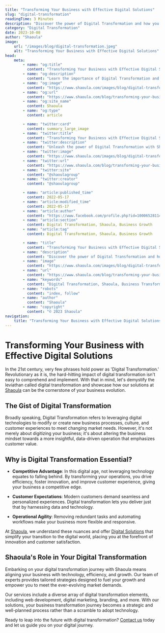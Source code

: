 ```yaml
---
title: "Transforming Your Business with Effective Digital Solutions"
slug: "digital-transformation"
readingTime: 3 Minutes
description: "Discover the power of Digital Transformation and how you can put it into action with Shaoula's all-inclusive digital solutions."
category: "Digital Transformation"
date: 2023-10-08
author: "Shaoula"
image:
    url: "/images/blog/digital-transformation.jpeg"
    alt: "Transforming Your Business with Effective Digital Solutions"
head:
    meta:
        - name: "og:title"
          content: "Transforming Your Business with Effective Digital Solutions"
        - name: "og:description"
          content: "Learn the importance of Digital Transformation and how Shaoula's solutions can enable your business growth."
        - name: "og:image"
          content: "https://www.shaoula.com/images/blog/digital-transformation.jpeg"
        - name: "og:url"
          content: "https://www.shaoula.com/blog/transforming-your-business-with-effective-digital-solutions"
        - name: "og:site_name"
          content: Shaoula
        - name: "og:type"
          content: article

        - name: "twitter:card"
          content: summary_large_image
        - name: "twitter:title"
          content: "Transforming Your Business with Effective Digital Solutions"
        - name: "twitter:description"
          content: "Unleash the power of Digital Transformation with Shaoula's innovative solutions."
        - name: "twitter:image"
          content: "https://www.shaoula.com/images/blog/digital-transformation.jpeg"
        - name: "twitter:url"
          content: "https://www.shaoula.com/blog/transforming-your-business-with-effective-digital-solutions"
        - name: "twitter:site"
          content: "@shaoulagroup"
        - name: "twitter:creator"
          content: "@shaoulagroup"

        - name: "article:published_time"
          content: 2022-05-17
        - name: "article:modified_time"
          content: 2022-05-17
        - name: "article:author"
          content: "https://www.facebook.com/profile.php?id=100065281140375&mibextid=LQQJ4d"
        - name: "article:section"
          content: Digital Transformation, Shaoula, Business Growth
        - name: "article:tag"
          content: Digital Transformation, Shaoula, Business Growth

        - name: "title"
          content: "Transforming Your Business with Effective Digital Solutions"
        - name: "description"
          content: "Discover the power of Digital Transformation and how you can put it into action with Shaoula's all-inclusive digital solutions."
        - name: "image"
          content: "https://www.shaoula.com/images/blog/digital-transformation.jpeg"
        - name: "url"
          content: "https://www.shaoula.com/blog/transforming-your-business-with-effective-digital-solutions"
        - name: "keywords"
          content: "Digital Transformation, Shaoula, Business Transformation, Digital Solutions, Business Growth, Digital Technologies, Effective Solutions, Customer Experiences, Competitive Advantage, Operational Agility"
        - name: "robots"
          content: "index, follow"
        - name: "author"
          content: "Shaoula"
        - name: "copyright"
          content: "© 2023 Shaoula"
navigation:
    title: "Transforming Your Business with Effective Digital Solutions"
---
```


# Transforming Your Business with Effective Digital Solutions

In the 21st century, very few phrases hold power as 'Digital Transformation.' Revolutionary as it is, the hard-hitting impact of digital transformation isn't easy to comprehend and implement. With that in mind, let's demystify the leviathan called digital transformation and showcase how our solutions at [Shaoula](/services) can be the cornerstone of your business evolution.

## The Gist of Digital Transformation

Broadly speaking, Digital Transformation refers to leveraging digital technologies to modify or create new business processes, culture, and customer experiences to meet changing market needs. However, it's not merely about digitizing your business; it's about altering the business mindset towards a more insightful, data-driven operation that emphasizes customer value.

## Why is Digital Transformation Essential?

- **Competitive Advantage**: In this digital age, not leveraging technology equates to falling behind. By transforming your operations, you drive efficiency, foster innovation, and improve customer experience, giving your business a competitive edge.

- **Customer Expectations**: Modern customers demand seamless and personalized experiences. Digital transformation lets you deliver just that by harnessing data and technology.

- **Operational Agility**: Removing redundant tasks and automating workflows make your business more flexible and responsive.

At [Shaoula](/), we understand these nuances and offer [Digital Solutions](/services) that simplify your transition to the digital world, placing you at the forefront of innovation and customer satisfaction.

## Shaoula's Role in Your Digital Transformation

Embarking on your digital transformation journey with Shaoula means aligning your business with technology, efficiency, and growth. Our team of experts provides tailored strategies designed to fuel your growth and empower you to meet the ever-evolving market demands.

Our services include a diverse array of digital transformation elements, including web development, digital marketing, branding, and more. With our solutions, your business transformation journey becomes a strategic and well-planned process rather than a scramble to adopt technology.

Ready to leap into the future with digital transformation? [Contact us](/contact) today and let us guide you on your digital journey.
